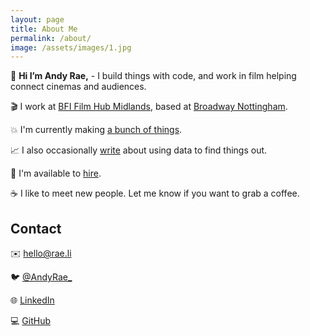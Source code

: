 ```yaml
---
layout: page
title: About Me
permalink: /about/
image: /assets/images/1.jpg
---
```


👋 **Hi I’m Andy Rae,** - I build things with code, and work in film helping connect cinemas and audiences.

🎬 I work at [BFI Film Hub Midlands](https://filmhubmidlands.org), based at [Broadway Nottingham](https://www.broadway.org.uk).

💥 I'm currently making [a bunch of things](/tags/projects).

📈 I also occasionally [write](/tags/writing) about using data to find things out.

🚀 I'm available to [hire](/hire).

☕️ I like to meet new people. Let me know if you want to grab a coffee.

## Contact

✉️ [hello@rae.li](mailto:hello@rae.li)

🐦 [@AndyRae_](https://twitter.com/andyrae_)

🌐 [LinkedIn](https://www.linkedin.com/in/AndyRae1/)

💻 [GitHub](https://github.com/AndyRae)